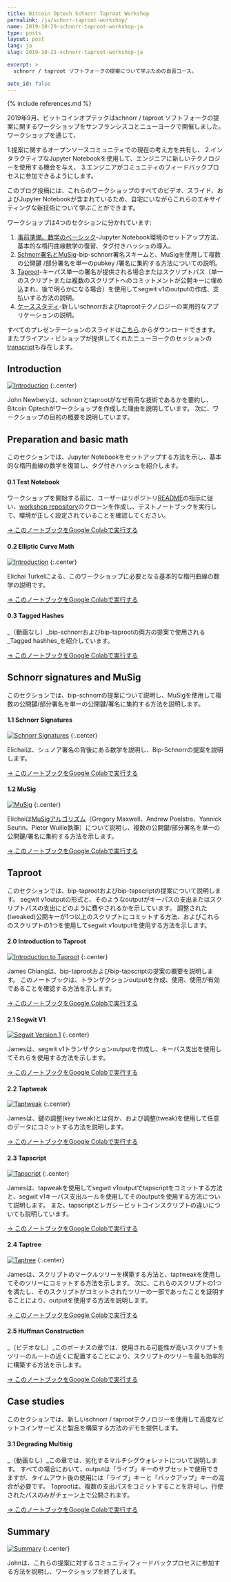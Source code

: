 ```yaml
---
title: Bitcoin Optech Schnorr Taproot Workshop
permalink: /ja/schorr-taproot-workshop/
name: 2019-10-29-schnorr-taproot-workshop-ja
type: posts
layout: post
lang: ja
slug: 2019-10-21-schnorr-taproot-workshop-ja

excerpt: >
  schnorr / taproot ソフトフォークの提案について学ぶための自習コース。

auto_id: false
---
```

{% include references.md %}

2019年9月、ビットコインオプテックはschnorr / taproot ソフトフォークの提案に関するワークショップをサンフランシスコとニューヨークで開催しました。 ワークショップを通じて、

1.提案に関するオープンソースコミュニティでの現在の考え方を共有し、
2.インタラクティブなJupyter Notebookを使用して、エンジニアに新しいテクノロジーを使用する機会を与え、
3.エンジニアがコミュニティのフィードバックプロセスに参加できるようにします。

このブログ投稿には、これらのワークショップのすべてのビデオ、スライド、およびJupyter Notebookが含まれているため、自宅にいながらこれらのエキサイティングな新技術について学ぶことができます。

ワークショップは4つのセクションに分かれています:

1. [事前準備、数学のベーシック](#preparation-and-basic-math)-Jupyter Notebook環境のセットアップ方法、基本的な楕円曲線数学の復習、タグ付きハッシュの導入。
2. [Schnorr署名とMuSig](#schnorr-signatures-and-musig)-bip-schnorr署名スキームと、MuSigを使用して複数の公開鍵 /部分署名を単一のpubkey /署名に集約する方法についての説明。
3. [Taproot](#taproot)-キーパス単一の署名が提供される場合またはスクリプトパス（単一のスクリプトまたは複数のスクリプトへのコミットメントが公開キーに埋め込まれ、後で明らかになる場合）を使用してsegwit v1のoutputの作成、支払いする方法の説明。
4. [ケーススタディ](#case-studies)-新しいschnorrおよびtaprootテクノロジーの実用的なアプリケーションの説明。

すべてのプレゼンテーションのスライドは[こちら][slides].からダウンロードできます。
またブライアン・ビショップが提供してくれたニューヨークのセッションの[transcript][]も存在します。

## Introduction

[![Introduction](/img/posts/taproot-workshop/introduction.png)](https://www.youtube.com/watch?v=1gRCVLgkyAE&list=PLPrDsP88ifOVTEJf_jQGunDUS05M9GdIC)
{:.center}

John Newberyは、schnorrとtaprootがなぜ有用な技術であるかを要約し、Bitcoin Optechがワークショップを作成した理由を説明しています。 次に、ワークショップの目的の概要を説明しています。

## Preparation and basic math

このセクションでは、Jupyter Notebookをセットアップする方法を示し、基本的な楕円曲線の数学を復習し、タグ付きハッシュを紹介します。

#### 0.1 Test Notebook

ワークショップを開始する前に、ユーザーはリポジトリ[README][readme]の指示に従い、[workshop repository][]のクローンを作成し、テストノートブックを実行して、環境が正しく設定されていることを確認してください。

[→ このノートブックをGoogle Colabで実行する](https://colab.research.google.com/github/bitcoinops/taproot-workshop/blob/Colab/0.1-test-notebook.ipynb)

#### 0.2 Elliptic Curve Math

[![Introduction](/img/posts/taproot-workshop/elliptic-curve-math.png)](https://www.youtube.com/watch?v=oix8ov9iGgk&list=PLPrDsP88ifOVTEJf_jQGunDUS05M9GdIC&index=2)
{:.center}

Elichai Turkelによる、このワークショップに必要となる基本的な楕円曲線の数学の説明です。

[→ このノートブックをGoogle Colabで実行する](https://colab.research.google.com/github/bitcoinops/taproot-workshop/blob/Colab/0.2-elliptic-curve-math.ipynb)

#### 0.3 Tagged Hashes

_（動画なし）_bip-schnorrおよびbip-taprootの両方の提案で使用される_Tagged hashhes_を紹介しています。

[→ このノートブックをGoogle Colabで実行する](https://colab.research.google.com/github/bitcoinops/taproot-workshop/blob/Colab/0.3-tagged-hashes.ipynb)

## Schnorr signatures and MuSig

このセクションでは、bip-schnorrの提案について説明し、MuSigを使用して複数の公開鍵/部分署名を単一の公開鍵/署名に集約する方法を説明します。

#### 1.1 Schnorr Signatures

[![Schnorr Signatures](/img/posts/taproot-workshop/schnorr.png)](https://www.youtube.com/watch?v=wybiVFdknhg&list=PLPrDsP88ifOVTEJf_jQGunDUS05M9GdIC&index=3)
{:.center}

Elichaiは、シュノア署名の背後にある数学を説明し、Bip-Schnorrの提案を説明します。

[→ このノートブックをGoogle Colabで実行する](https://colab.research.google.com/github/bitcoinops/taproot-workshop/blob/Colab/1.1-schnorr-signatures.ipynb)

#### 1.2 MuSig

[![MuSig](/img/posts/taproot-workshop/musig.png)](https://www.youtube.com/watch?v=5MbTptrXEC4&list=PLPrDsP88ifOVTEJf_jQGunDUS05M9GdIC&index=4)
{:.center}

Elichaiは[MuSigアルゴリズム][musig]（Gregory Maxwell、Andrew Poelstra、Yannick Seurin、Pieter Wuille執筆）について説明し、複数の公開鍵/部分署名を単一の公開鍵/署名に集約する方法を示します。

[→ このノートブックをGoogle Colabで実行する](https://colab.research.google.com/github/bitcoinops/taproot-workshop/blob/Colab/1.2-musig.ipynb)

## Taproot

このセクションでは、bip-taprootおよびbip-tapscriptの提案について説明します。 segwit v1outputの形式と、そのようなoutputがキーパスの支出またはスクリプトパスの支出にどのように費やされるかを示しています。 調整された(tweaked)公開キーが1つ以上のスクリプトにコミットする方法、およびこれらのスクリプトの1つを使用してsegwit v1outputを使用する方法を示します。

#### 2.0 Introduction to Taproot

[![Introduction to Taproot](/img/posts/taproot-workshop/taproot-intro.png)](https://www.youtube.com/watch?v=KLNH0ttpdFg&list=PLPrDsP88ifOVTEJf_jQGunDUS05M9GdIC&index=5)
{:.center}

James Chiangは、bip-taprootおよびbip-tapscriptの提案の概要を説明します。 このノートブックは、トランザクションoutputを作成、使用、使用が有効であることを確認する方法を示します。

[→ このノートブックをGoogle Colabで実行する](https://colab.research.google.com/github/bitcoinops/taproot-workshop/blob/Colab/2.0-taproot-introduction.ipynb)

#### 2.1 Segwit V1

[![Segwit Version 1](/img/posts/taproot-workshop/segwit-version-1.png)](https://www.youtube.com/watch?v=n-jAUaSkcAA&list=PLPrDsP88ifOVTEJf_jQGunDUS05M9GdIC&index=6)
{:.center}

Jamesは、segwit v1トランザクションoutputを作成し、キーパス支出を使用してそれらを使用する方法を示します。

[→ このノートブックをGoogle Colabで実行する](https://colab.research.google.com/github/bitcoinops/taproot-workshop/blob/Colab/2.1-segwit-version-1.ipynb)

#### 2.2 Taptweak

[![Taptweak](/img/posts/taproot-workshop/taptweak.png)](https://www.youtube.com/watch?v=EkGbPxAExdQ&list=PLPrDsP88ifOVTEJf_jQGunDUS05M9GdIC&index=7)
{:.center}

Jamesは、鍵の調整(key tweak)とは何か、および調整(tweak)を使用して任意のデータにコミットする方法を説明します。

[→ このノートブックをGoogle Colabで実行する](https://colab.research.google.com/github/bitcoinops/taproot-workshop/blob/Colab/2.2-taptweak.ipynb)

#### 2.3 Tapscript

[![Tapscript](/img/posts/taproot-workshop/tapscript.png)](https://www.youtube.com/watch?v=nXGe9_M5pjk&list=PLPrDsP88ifOVTEJf_jQGunDUS05M9GdIC&index=8)
{:.center}

Jamesは、tapweakを使用してsegwit v1outputでtapscriptをコミットする方法と、segwit v1キーパス支出ルールを使用してそのoutputを使用する方法について説明します。 また、tapscriptとレガシービットコインスクリプトの違いについても説明しています。

[→ このノートブックをGoogle Colabで実行する](https://colab.research.google.com/github/bitcoinops/taproot-workshop/blob/Colab/2.3-tapscript.ipynb)

#### 2.4 Taptree

[![Taptree](/img/posts/taproot-workshop/taptree.png)](https://www.youtube.com/watch?v=n6R15Eo6J44&list=PLPrDsP88ifOVTEJf_jQGunDUS05M9GdIC&index=9)
{:.center}

Jamesは、スクリプトのマークルツリーを構築する方法と、taptweakを使用してそのツリーにコミットする方法を示します。 次に、これらのスクリプトの1つを満たし、そのスクリプトがコミットされたツリーの一部であったことを証明することにより、outputを使用する方法を説明します。

[→ このノートブックをGoogle Colabで実行する](https://colab.research.google.com/github/bitcoinops/taproot-workshop/blob/Colab/2.4-taptree.ipynb)

#### 2.5 Huffman Construction

_（ビデオなし）_このボーナスの章では、使用される可能性が高いスクリプトをツリーのルートの近くに配置することにより、スクリプトのツリーを最も効率的に構築する方法を示します。

[→ このノートブックをGoogle Colabで実行する](https://colab.research.google.com/github/bitcoinops/taproot-workshop/blob/Colab/2.5-huffman.ipynb)

## Case studies

このセクションでは、新しいschnorr / taprootテクノロジーを使用して高度なビットコインサービスと製品を構築する方法のデモを提供します。

#### 3.1 Degrading Multisig

_（動画なし）_この章では、劣化するマルチシグウォレットについて説明します。 すべての場合において、outputは「ライブ」キーのサブセットで使用できますが、タイムアウト後の使用には「ライブ」キーと「バックアップ」キーの混合が必要です。
Taprootは、複数の支出パスをコミットすることを許可し、行使されたパスのみがチェーン上で公開されます。

[→ このノートブックをGoogle Colabで実行する](https://colab.research.google.com/github/bitcoinops/taproot-workshop/blob/Colab/3.1-degrading-multisig-case-study.ipynb)

## Summary

[![Summary](/img/posts/taproot-workshop/summary.png)](https://www.youtube.com/watch?v=Q1od076K7IM&list=PLPrDsP88ifOVTEJf_jQGunDUS05M9GdIC&index=10)
{:.center}

  Johnは、これらの提案に対するコミュニティフィードバックプロセスに参加する方法を説明し、ワークショップを終了します。

[slides]: /img/posts/taproot-workshop/taproot-workshop.pdf
[transcript]: https://diyhpl.us/wiki/transcripts/bitcoinops/schnorr-taproot-workshop-2019/notes/
[readme]: https://github.com/bitcoinops/taproot-workshop/blob/master/README.md
[workshop repository]: https://github.com/bitcoinops/taproot-workshop/
[musig]: https://eprint.iacr.org/2018/068
